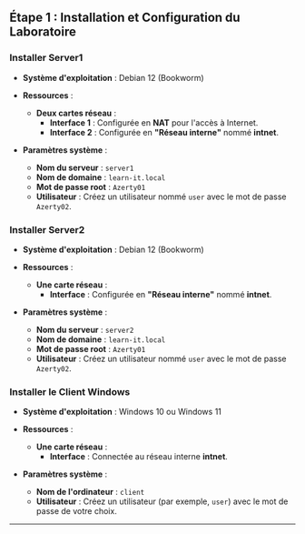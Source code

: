 ## **Étape 1 : Installation et Configuration du Laboratoire**

### **Installer Server1**

- **Système d'exploitation** : Debian 12 (Bookworm)
- **Ressources** :

  - **Deux cartes réseau** :
    - **Interface 1** : Configurée en **NAT** pour l'accès à Internet.
    - **Interface 2** : Configurée en **"Réseau interne"** nommé **intnet**.

- **Paramètres système** :

  - **Nom du serveur** : `server1`
  - **Nom de domaine** : `learn-it.local`
  - **Mot de passe root** : `Azerty01`
  - **Utilisateur** : Créez un utilisateur nommé `user` avec le mot de passe `Azerty02`.

### **Installer Server2**

- **Système d'exploitation** : Debian 12 (Bookworm)
- **Ressources** :

  - **Une carte réseau** :
    - **Interface** : Configurée en **"Réseau interne"** nommé **intnet**.

- **Paramètres système** :

  - **Nom du serveur** : `server2`
  - **Nom de domaine** : `learn-it.local`
  - **Mot de passe root** : `Azerty01`
  - **Utilisateur** : Créez un utilisateur nommé `user` avec le mot de passe `Azerty02`.

### **Installer le Client Windows**

- **Système d'exploitation** : Windows 10 ou Windows 11
- **Ressources** :

  - **Une carte réseau** :
    - **Interface** : Connectée au réseau interne **intnet**.

- **Paramètres système** :

  - **Nom de l'ordinateur** : `client`
  - **Utilisateur** : Créez un utilisateur (par exemple, `user`) avec le mot de passe de votre choix.

---
